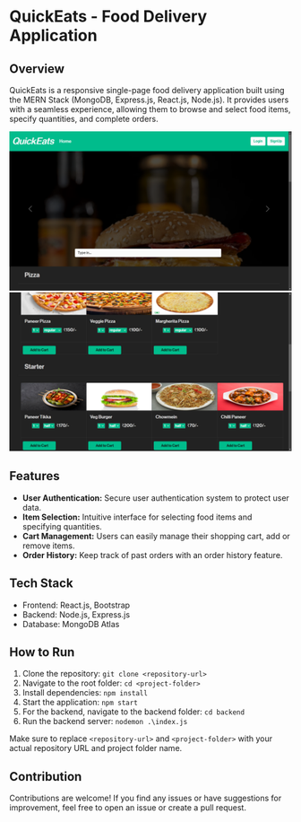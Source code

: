 # QuickEats - Food Delivery Application

## Overview

QuickEats is a responsive single-page food delivery application built using the MERN Stack (MongoDB, Express.js, React.js, Node.js). It provides users with a seamless experience, allowing them to browse and select food items, specify quantities, and complete orders.

![QuickEats Screenshot1](./Screenshot1.png)
![QuickEats Screenshot2](./Screenshot2.png)


## Features

- **User Authentication:** Secure user authentication system to protect user data.
- **Item Selection:** Intuitive interface for selecting food items and specifying quantities.
- **Cart Management:** Users can easily manage their shopping cart, add or remove items.
- **Order History:** Keep track of past orders with an order history feature.

## Tech Stack

- Frontend: React.js, Bootstrap
- Backend: Node.js, Express.js
- Database: MongoDB Atlas

## How to Run

1. Clone the repository: `git clone <repository-url>`
2. Navigate to the root folder: `cd <project-folder>`
3. Install dependencies: `npm install`
4. Start the application: `npm start`
5. For the backend, navigate to the backend folder: `cd backend`
6. Run the backend server: `nodemon .\index.js`

Make sure to replace `<repository-url>` and `<project-folder>` with your actual repository URL and project folder name.

## Contribution

Contributions are welcome! If you find any issues or have suggestions for improvement, feel free to open an issue or create a pull request.



